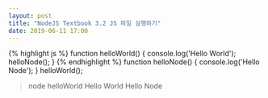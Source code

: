 ```yaml
---
layout: post
title: "NodeJS Textbook 3.2 JS 파일 실행하기"
date: 2019-06-11 17:00
---
```

{% highlight js %}
function helloWorld() {
    console.log('Hello World');
    helloNode();
}
{% endhighlight %}
function helloNode() {
    console.log('Hello Node');
}
helloWorld();

>node helloWorld
Hello World
Hello Node
